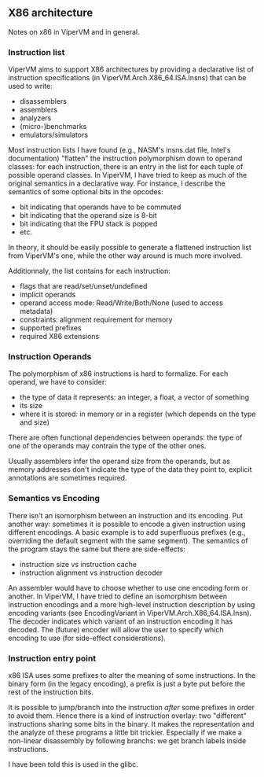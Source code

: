 ## X86 architecture

Notes on x86 in ViperVM and in general.

### Instruction list

ViperVM aims to support X86 architectures by providing a declarative list of instruction specifications (in
  ViperVM.Arch.X86_64.ISA.Insns) that can be used to write:

* disassemblers
* assemblers
* analyzers
* (micro-)benchmarks
* emulators/simulators

Most instruction lists I have found (e.g., NASM's insns.dat file, Intel's
documentation) "flatten" the instruction polymorphism down to operand classes:
for each instruction, there is an entry in the list for each tuple of possible
operand classes. In ViperVM, I have tried to keep as much of the original
semantics in a declarative way. For instance, I describe the semantics of
some optional bits in the opcodes:

* bit indicating that operands have to be commuted
* bit indicating that the operand size is 8-bit
* bit indicating that the FPU stack is popped
* etc.

In theory, it should be easily possible to generate a flattened instruction list
from ViperVM's one, while the other way around is much more involved.

Additionnaly, the list contains for each instruction:

* flags that are read/set/unset/undefined
* implicit operands
* operand access mode: Read/Write/Both/None (used to access metadata)
* constraints: alignment requirement for memory
* supported prefixes
* required X86 extensions

### Instruction Operands

The polymorphism of x86 instructions is hard to formalize. For each operand, we
have to consider:

* the type of data it represents: an integer, a float, a vector of something
* its size
* where it is stored: in memory or in a register (which depends on the type and
  size)

There are often functional dependencies between operands: the type of one of the
operands may contrain the type of the other ones.

Usually assemblers infer the operand size from the operands, but as memory
addresses don't indicate the type of the data they point to, explicit
annotations are sometimes required.

### Semantics vs Encoding

There isn't an isomorphism between an instruction and its encoding. Put another
way: sometimes it is possible to encode a given instruction using different
encodings. A basic example is to add superfluous prefixes (e.g., overriding the
default segment with the same segment).  The semantics of the program stays the
same but there are side-effects:

* instruction size vs instruction cache
* instruction alignment vs instruction decoder

An assembler would have to choose whether to use one encoding form or another.
In ViperVM, I have tried to define an isomorphism between instruction encodings
and a more high-level instruction description by using encoding variants (see
EncodingVariant in ViperVM.Arch.X86_64.ISA.Insn). The decoder indicates which
variant of an instruction encoding it has decoded. The (future) encoder will
allow the user to specify which encoding to use (for side-effect
considerations).

### Instruction entry point

x86 ISA uses some prefixes to alter the meaning of some instructions. In the
binary form (in the legacy encoding), a prefix is just a byte put before the
rest of the instruction bits.

It is possible to jump/branch into the instruction *after* some prefixes in
order to avoid them. Hence there is a kind of instruction overlay: two
"different" instructions sharing some bits in the binary. It makes the
representation and the analyze of these programs a little bit trickier.
Especially if we make a non-linear disassembly by following branchs: we get
branch labels inside instructions.

I have been told this is used in the glibc.
